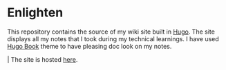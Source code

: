 # Enlighten

This repository contains the source of my wiki site built in [Hugo](https://gohugo.io). The site displays all my notes that I took during my technical learnings. I have used [Hugo Book](https://github.com/alex-shpak/hugo-book) theme to have pleasing doc look on my notes. 

| The site is hosted [here](https://coder-selvarajan.github.io/enlighten/docs/).
